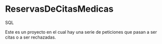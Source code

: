 # ReservasDeCitasMedicas
SQL

Este es un proyecto en el cual hay una serie de peticiones que pasan a ser citas o a ser rechazadas. 
